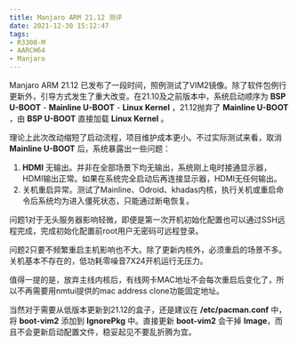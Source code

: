 ```yaml
---
title: Manjaro ARM 21.12 测评
date: 2021-12-30 15:12:47
tags:
- R3300-M
- AARCH64
- Manjaro
---
```

Manjaro ARM 21.12 已发布了一段时间，照例测试了VIM2镜像。除了软件包例行更新外，引导方式发生了重大改变。在21.10及之前版本中，系统启动顺序为 **BSP U-BOOT** - **Mainline U-BOOT** - **Linux Kernel** ，21.12抛弃了 **Mainline U-BOOT** ，由 **BSP U-BOOT** 直接加载 **Linux Kernel** 。

理论上此次改动缩短了启动流程，项目维护成本更小。不过实际测试来看，取消 **Mainline U-BOOT** 后，系统暴露出一些问题：

1. **HDMI** 无输出。并非在全部场景下均无输出，系统刚上电时接通显示器，HDMI输出正常。如果在系统完全启动后再连接显示器，HDMI无任何输出。
2. 关机重启异常。测试了Mainline、Odroid、khadas内核，执行关机或重启命令后系统均为进入僵死状态，只能通过断电恢复。

问题1对于无头服务器影响轻微，即便是第一次开机初始化配置也可以通过SSH远程完成，完成初始化配置前root用户无密码可远程登录。

问题2只要不频繁重启主机影响也不大。除了更新内核外，必须重启的场景不多。关机基本不存在的，低功耗零噪音7X24开机运行无压力。

值得一提的是，放弃主线内核后，有线网卡MAC地址不会每次重启后变化了，所以不再需要用nmtui提供的mac address clone功能固定地址。

当然对于需要从低版本更新到21.12的盒子，还是建议在 **/etc/pacman.conf** 中，将 **boot-vim2** 添加到 **IgnorePkg** 中。直接更新 **boot-vim2** 会干掉 **Image**，而且不会更新启动配置文件，稳妥起见不要乱折腾为宜。
